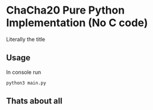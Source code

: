# ChaCha20 Pure Python Implementation (No C code)
Literally the title

## Usage
In console run
```
python3 main.py
```
## Thats about all